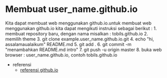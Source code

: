 # Membuat user_name.github.io

Kita dapat membuat web menggunakan github.io.untuk membuat web menggunakan github.io kita dapat mengikuti instruksi sebagai berikut :
	1. membuat repository baru, dengan nama misalkan : tobils.github.io
	2. memilih theme
	3. git clone example.user_name.github.io.git
	4. echo "hi, assalamaualaikum" README.md
	5. git add .
	6. git commit -m "menambahkan README.md intro"
	7. git push -u origin master
	8. buka web browser : user_name.github.io, contoh tobils.github.io

- referensi
   - [referensi github.io](https://guides.github.com/)
